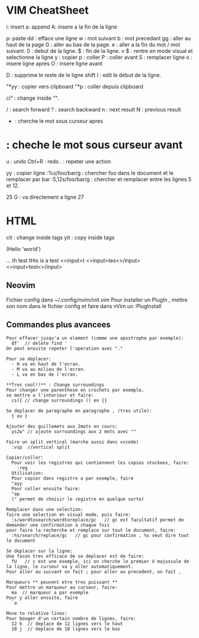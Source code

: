 # VIM CheatSheet

i: insert
a: append
A: insere a la fin de la ligne

p: paste
dd : efface une ligne
w : mot suivant
b : mot precedant
gg : aller au haut de la page
G : aller au bas de la page.
e : aller a la fin du mot / mot suivant.
0 : debut de la ligne.
$ : fin de la ligne.
v $ : rentre en mode visual et selectionne la ligne
y : copier
p : coller
P : coller avant
S : remplacer ligne
o : insere ligne apres
O : insere ligne avant

D : supprime le reste de le ligne
shift I : edit le debut de la ligne.

"*yy : copier vers clipboard
"*p : coller depuis clipboard

ci" : change inside "".

/ : search forward
? : search backward
n : next result
N : previous result

* : cherche le mot sous curseur apres
# : cheche le mot sous curseur avant

u : undo
Ctrl+R : redo
. : repeter une action


yy : copier ligne
:%s/foo/bar/g : chercher foo dans le document et le remplacer par bar
:5,12s/foo/bar/g : chercher et remplacer entre les lignes 5 et 12.

25 G : va directement a ligne 27


# HTML

cit : change inside tags
yit : copy inside tags



(Hello 'world')

...
th test tHis is a test 
<>input>t
<>input>tes<>/input>
<>input>test<>/input>


## Neovim

Fichier config dans ~/.config/nvim/init.vim
Pour installer un PlugIn , mettre son nom dans le fichier config et faire dans nVim un :PlugInstall


## Commandes plus avancees

    Pour effacer jusqu'a un element (comme une apostrophe par exemple):
      df'  // delete find '
    On peut ensuite repeter l'operation avec "."

    Pour se deplacer:
      - H va en haut de l'ecran.
      - M va au milieu de l'ecran.
      - L va en bas de l'ecran.

    **Tres cool!!** : Change surroundings
    Pour changer une parenthese en crochets par exemple,
    se mettre a l'interieur et faire:
      cs({ // change surroundings () en {}

    Se deplacer de paragraphe en paragraphe , (tres utile):
      { ou }
    
    Ajouter des guillemets aux 2mots en cours:
      ys2w" // ajoute surroundings aux 2 mots avec ""

    Faire un split vertical (marche aussi dans vscode)
      :vsp  //vertical split

    Copier/coller:
      Pour voir les registres qui contiennent les copies stockees, faire:
        :reg
      Utilisation:
      Pour copier dans registre a par exemple, faire
      "ayy
      Pour coller ensuite faire:
      "ap
      (" permet de choisir le registre en quelque sorte)

    Remplacer dans une selection:
    faire une selection en visual mode, puis faire:
      :s/wordtosearch/wordtoreplace/gc   // gc est facultatif permet de demander une confirmation a chaque fois
    pour faire la recherche et remplace sur tout le document, faire:
      :%s/search/replace/gc   // gc pour confirmation , %s veut dire tout le document

    Se deplacer sur la ligne:
    Une facon tres efficace de se deplacer est de faire:
      fU   // c est une exemple, ici on cherche le premier U majuscule de la ligne, le curseur va y aller automatiquement.
    Pour aller au suivant on fait ; pour aller au precedent, on fait ,

    Marqueurs ** peuvent etre tres puissant **
    Pour mettre un marqueur au curseur, faire:
      ma  // marqueur a par exemple
    Pour y aller ensuite, faire
      `a

    Move to relative lines:
    Pour bouger d'un certain nombre de lignes, faire:
      12 k  // deplace de 12 lignes vers le haut
      10 j  // deplace de 10 lignes vers le bas
